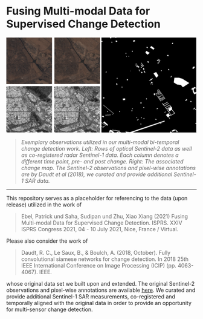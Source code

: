 # Fusing Multi-modal Data for Supervised Change Detection

![Paper preview](previews/preview.png)
>
> _Exemplary observations utilized in our multi-modal bi-temporal change detection work. Left: Rows of optical Sentinel-2 data as well as co-registered radar Sentinel-1 data. Each column denotes a different time point, pre- and post change. Right: The associated change map. The Sentinel-2 observations and pixel-wise annotations are by Daudt et al (2018), we curated and provide additional Sentinel-1 SAR data._
----
This repository serves as a placeholder for referencing to the data (upon release) utilized in the work of 
> Ebel, Patrick und Saha, Sudipan und Zhu, Xiao Xiang (2021) Fusing Multi-modal Data for Supervised Change Detection. ISPRS. XXIV ISPRS Congress 2021, 04 - 10 July 2021, Nice, France / Virtual. 

Please also consider the work of
> Daudt, R. C., Le Saux, B., & Boulch, A. (2018, October). Fully convolutional siamese networks for change detection. In 2018 25th IEEE International Conference on Image Processing (ICIP) (pp. 4063-4067). IEEE.

whose original data set we built upon and extended. The original Sentinel-2 observations and pixel-wise annotations are available [here](https://ieee-dataport.org/open-access/oscd-onera-satellite-change-detection). We curated and provide additional Sentinel-1 SAR measurements, co-registered and temporally aligned with the original data in order to provide an opportunity for multi-sensor change detection.
